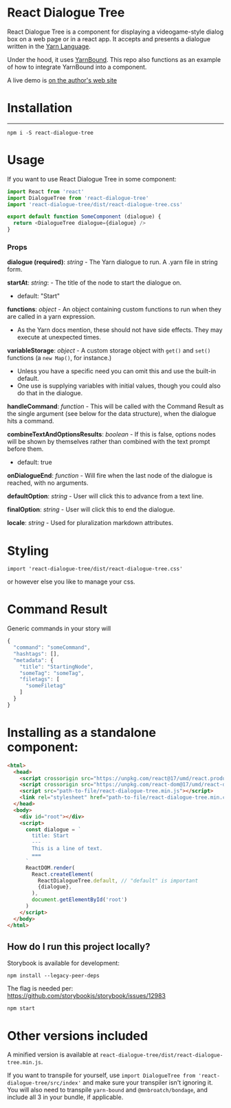 # React Dialogue Tree

React Dialogue Tree is a component for displaying a videogame-style dialog box on a web page or in a react app. It accepts and presents a dialogue written in the [Yarn Language](https://yarnspinner.dev/).

Under the hood, it uses [YarnBound](https://github.com/mnbroatch/yarn-bound). This repo also functions as an example of how to integrate YarnBound into a component.

A live demo is [on the author's web site](https://matthewbroatch.com/)

# Installation
----------------

`npm i -S react-dialogue-tree`


# Usage

If you want to use React Dialogue Tree in some component:

```javascript
import React from 'react'
import DialogueTree from 'react-dialogue-tree'
import 'react-dialogue-tree/dist/react-dialogue-tree.css'

export default function SomeComponent (dialogue) {
  return <DialogueTree dialogue={dialogue} /> 
}
```

### Props

**dialogue (required)**: *string* - The Yarn dialogue to run. A .yarn file in string form.

**startAt**: *string*: - The title of the node to start the dialogue on.
  - default: "Start"

**functions**: *object* - An object containing custom functions to run when they are called in a yarn expression.
  - As the Yarn docs mention, these should not have side effects. They may execute at unexpected times.

**variableStorage**: *object* - A custom storage object with `get()` and `set()` functions (a `new Map()`, for instance.)
  - Unless you have a specific need you can omit this and use the built-in default.
  - One use is supplying variables with initial values, though you could also do that in the dialogue.

**handleCommand**: *function* - This will be called with the Command Result as the single argument (see below for the data structure), when the dialogue hits a command.

**combineTextAndOptionsResults**: *boolean* - If this is false, options nodes will be shown by themselves rather than combined with the text prompt before them.
  - default: true

**onDialogueEnd**: *function* - Will fire when the last node of the dialogue is reached, with no arguments.

**defaultOption**: *string* - User will click this to advance from a text line.

**finalOption**: *string* - User will click this to end the dialogue.

**locale**: *string* - Used for pluralization markdown attributes.

# Styling

`import 'react-dialogue-tree/dist/react-dialogue-tree.css'`

or however else you like to manage your css.


# Command Result

Generic commands in your story will 

```javascript
{
  "command": "someCommand",
  "hashtags": [],
  "metadata": {
    "title": "StartingNode",
    "someTag": "someTag",
    "filetags": [
      "someFiletag"
    ]
  }
}
```


# Installing as a standalone component:

```html
<html>
  <head>
    <script crossorigin src="https://unpkg.com/react@17/umd/react.production.min.js"></script>
    <script crossorigin src="https://unpkg.com/react-dom@17/umd/react-dom.production.min.js"></script>
    <script src="path-to-file/react-dialogue-tree.min.js"></script>
    <link rel="stylesheet" href="path-to-file/react-dialogue-tree.min.css">
  </head>
  <body>
    <div id="root"></div>
    <script>
      const dialogue = `
        title: Start
        ---
        This is a line of text.
        ===
      `
      ReactDOM.render(
        React.createElement(
          ReactDialogueTree.default, // "default" is important
          {dialogue},
        ),
        document.getElementById('root')
      )
    </script>
  </body>
</html>
```


How do I run this project locally?
----------------

Storybook is available for development:

`npm install --legacy-peer-deps`

The flag is needed per: https://github.com/storybookjs/storybook/issues/12983

`npm start`


# Other versions included

A minified version is available at `react-dialogue-tree/dist/react-dialogue-tree.min.js`.

If you want to transpile for yourself, use `import DialogueTree from 'react-dialogue-tree/src/index'` and make sure your transpiler isn't ignoring it. You will also need to transpile `yarn-bound` and `@mnbroatch/bondage`, and include all 3 in your bundle, if applicable.
